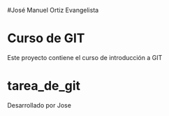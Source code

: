#José Manuel Ortiz Evangelista
# Curso de GIT

Este proyecto contiene el curso de introducción a GIT
# tarea_de_git
Desarrollado por Jose
